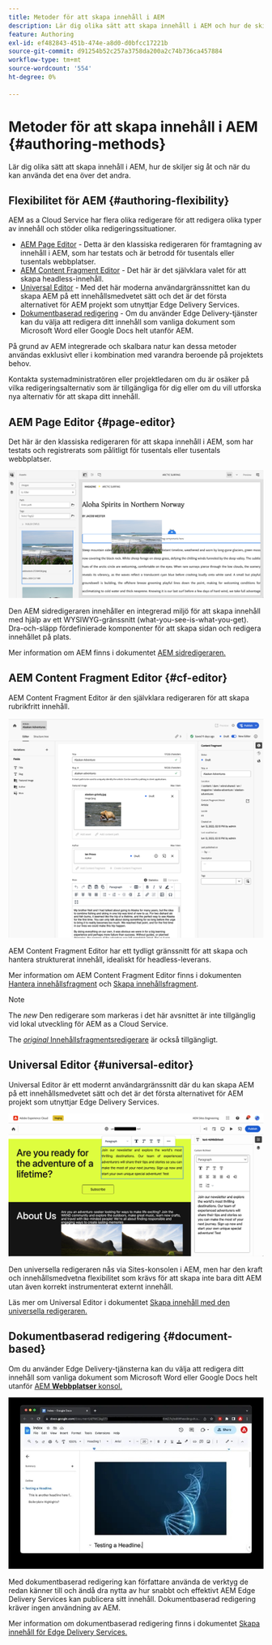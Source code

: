 ```yaml
---
title: Metoder för att skapa innehåll i AEM
description: Lär dig olika sätt att skapa innehåll i AEM och hur de skiljer sig åt.
feature: Authoring
exl-id: ef482843-451b-474e-a8d0-d0bfcc17221b
source-git-commit: d91254b52c257a3758da200a2c74b736ca457884
workflow-type: tm+mt
source-wordcount: '554'
ht-degree: 0%

---
```


# Metoder för att skapa innehåll i AEM {#authoring-methods}

Lär dig olika sätt att skapa innehåll i AEM, hur de skiljer sig åt och när du kan använda det ena över det andra.

## Flexibilitet för AEM {#authoring-flexibility}

AEM as a Cloud Service har flera olika redigerare för att redigera olika typer av innehåll och stöder olika redigeringssituationer.

* [AEM Page Editor](#page-editor) - Detta är den klassiska redigeraren för framtagning av innehåll i AEM, som har testats och är betrodd för tusentals eller tusentals webbplatser.
* [AEM Content Fragment Editor](#cf-editor) - Det här är det självklara valet för att skapa headless-innehåll.
* [Universal Editor](#universal-editor) - Med det här moderna användargränssnittet kan du skapa AEM på ett innehållsmedvetet sätt och det är det första alternativet för AEM projekt som utnyttjar Edge Delivery Services.
* [Dokumentbaserad redigering](#document-based) - Om du använder Edge Delivery-tjänster kan du välja att redigera ditt innehåll som vanliga dokument som Microsoft Word eller Google Docs helt utanför AEM.

På grund av AEM integrerade och skalbara natur kan dessa metoder användas exklusivt eller i kombination med varandra beroende på projektets behov.

Kontakta systemadministratören eller projektledaren om du är osäker på vilka redigeringsalternativ som är tillgängliga för dig eller om du vill utforska nya alternativ för att skapa ditt innehåll.

## AEM Page Editor {#page-editor}

Det här är den klassiska redigeraren för att skapa innehåll i AEM, som har testats och registrerats som pålitligt för tusentals eller tusentals webbplatser.

![AEM](assets/authoring-methods-page-editor.png)

Den AEM sidredigeraren innehåller en integrerad miljö för att skapa innehåll med hjälp av ett WYSIWYG-gränssnitt (what-you-see-is-what-you-get). Dra-och-släpp fördefinierade komponenter för att skapa sidan och redigera innehållet på plats.

Mer information om AEM finns i dokumentet [AEM sidredigeraren.](/help/sites-cloud/authoring/page-editor/introduction.md)

## AEM Content Fragment Editor {#cf-editor}

AEM Content Fragment Editor är den självklara redigeraren för att skapa rubrikfritt innehåll.

![AEM Content Fragment Editor](assets/authoring-methods-cf-editor.png)

AEM Content Fragment Editor har ett tydligt gränssnitt för att skapa och hantera strukturerat innehåll, idealiskt för headless-leverans.

Mer information om AEM Content Fragment Editor finns i dokumenten [Hantera innehållsfragment](/help/sites-cloud/administering/content-fragments/managing.md) och [Skapa innehållsfragment](/help/sites-cloud/administering/content-fragments/managing.md).

>[!NOTE]
>
>The *new* Den redigerare som markeras i det här avsnittet är inte tillgänglig vid lokal utveckling för AEM as a Cloud Service.
>
>The [*original* Innehållsfragmentsredigerare](/help/assets/content-fragments/content-fragments-variations.md) är också tillgängligt.

## Universal Editor {#universal-editor}

Universal Editor är ett modernt användargränssnitt där du kan skapa AEM på ett innehållsmedvetet sätt och det är det första alternativet för AEM projekt som utnyttjar Edge Delivery Services.

![Universell redigerare](assets/authoring-methods-ue.png)

Den universella redigeraren nås via Sites-konsolen i AEM, men har den kraft och innehållsmedvetna flexibilitet som krävs för att skapa inte bara ditt AEM utan även korrekt instrumenterat externt innehåll.

Läs mer om Universal Editor i dokumentet [Skapa innehåll med den universella redigeraren.](/help/sites-cloud/authoring/universal-editor/authoring.md)

## Dokumentbaserad redigering  {#document-based}

Om du använder Edge Delivery-tjänsterna kan du välja att redigera ditt innehåll som vanliga dokument som Microsoft Word eller Google Docs helt utanför [AEM **Webbplatser** konsol.](/help/sites-cloud/authoring/sites-console/introduction.md)

![Redigera dokumentbaserat innehåll](assets/authoring-methods-document.jpg)

Med dokumentbaserad redigering kan författare använda de verktyg de redan känner till och ändå dra nytta av hur snabbt och effektivt AEM Edge Delivery Services kan publicera sitt innehåll. Dokumentbaserad redigering kräver ingen användning av AEM.

Mer information om dokumentbaserad redigering finns i dokumentet [Skapa innehåll för Edge Delivery Services.](/help/edge/authoring.md)
